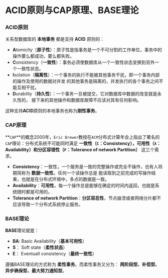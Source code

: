 ACID原则与CAP原理、BASE理论
====================================================================
### ACID原则
关系型数据库的 **本地事务** 都是支持 **ACID** 原则的：
+ **A**tomicity（**原子性**）：原子性是指事务是一个不可分割的工作单位，事务中的操作要么都成功，要么都失败。
+ **C**onsistency（**一致性**）：事务必须使数据库从一个一致性状态变换到另外一个一致性状态。
+ **I**solation（**隔离性**）：一个事务的执行不能被其他事务干扰，即一个事务内部的操作及使用的数据对并发
的其他事务是隔离的，并发执行的各个事务之间不能互相干扰。
+ **D**urabilily（**持久性**）：一个事务一旦被提交，它对数据库中数据的改变就是永久性的，
接下来的其他操作和数据库故障不应该对其有任何影响。

这种支持**ACID**原则的本地事务也称为**刚性事务**。

### CAP原理
**`CAP`**的概念2000年，`Eric Brewer`教授在`ACM`分布式计算年会上指出了著名的`CAP`理论：分布式系统不可能同时满足
**一致性（`C`：Consistency），可用性（`A`：Availability）和分区容错性（`P`：Tolerance of network Partition）**
这三个需求。
+ **Consistency**：一致性，一个服务是一致的完整操作或完全不操作，也有人将期简称为 **数据一致性**，任何一个读操作总是
能读取到之前完成的写操作结果，也就是在分布式环境中，多点的数据是一致。
+ **Availability**：**可用性**，每一个操作总是能够在确定的时间内返回，也就是系统随时都是可用的。
+ **Tolerance of network Partition**：**分区容忍性**，节点崩溃或者网络分片都不应该导致一个分布式系统停止服务。

### BASE理论

**BASE**理论就是：
+ **BA**: Basic Availability（**基本可用性**）
+ **S**： Soft state（**柔性状态**）
+ **E**： Eventuall consistency（**最终一致性**）

遵循BASE理论的方式称为 **柔性事务**。而柔性事务又分为：
**两阶段型、补偿型、异步确保型、最大努力通知型**。

